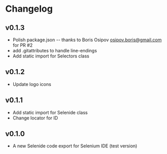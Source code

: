 # Changelog

## v0.1.3
- Polish package.json -- thanks to Boris Osipov <osipov.boris@gmail.com> for PR #2
- add .gitattributes to handle line-endings
- Add static import for Selectors class

## v0.1.2
- Update logo icons

## v0.1.1
- Add static import for Selenide class
- Change locator for ID 

## v0.1.0
- A new Selenide code export for Selenium IDE (test version)
